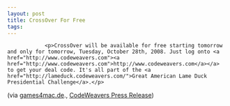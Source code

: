 ```yaml
---
layout: post
title: CrossOver For Free
tags:
---
```



                <p>CrossOver will be available for free starting tomorrow and only for tomorrow, Tuesday, October 28th, 2008. Just log onto <a href="http://www.codeweavers.com"><a href="http://www.codeweavers.com">http://www.codeweavers.com</a></a> to get your deal code. It's all part of the <a href="http://lameduck.codeweavers.com/">Great American Lame Duck Presidential Challenge</a>.</p>
<p>(via <a href="http://games4mac.de/content_g4m/meldung.php?action=fullnews&amp;showcomments=1&amp;id=7193">games4mac.de</a>., <a href="http://www.codeweavers.com/about/general/press/20081027">CodeWeavers Press Release</a>)</p>
